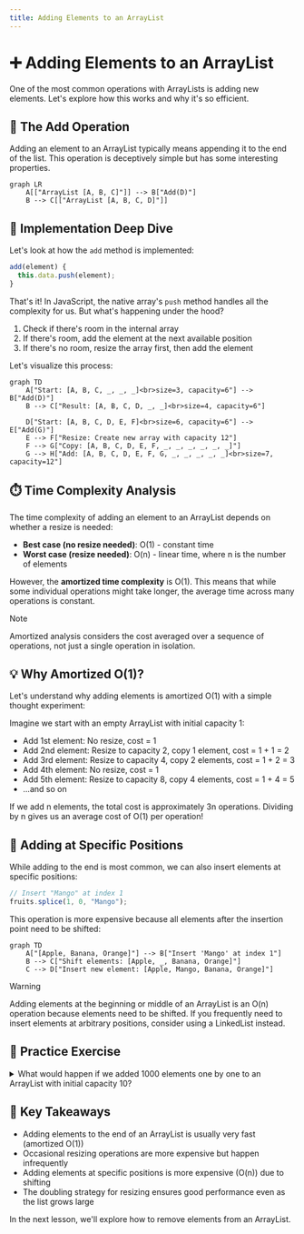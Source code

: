 ```yaml
---
title: Adding Elements to an ArrayList
---
```


# ➕ Adding Elements to an ArrayList

One of the most common operations with ArrayLists is adding new elements. Let's explore how this works and why it's so efficient.

## 🎯 The Add Operation

Adding an element to an ArrayList typically means appending it to the end of the list. This operation is deceptively simple but has some interesting properties.

```mermaid
graph LR
    A[["ArrayList [A, B, C]"]] --> B["Add(D)"]
    B --> C[["ArrayList [A, B, C, D]"]]
```

## 🧮 Implementation Deep Dive

Let's look at how the `add` method is implemented:

```javascript
add(element) {
  this.data.push(element);
}
```

That's it! In JavaScript, the native array's `push` method handles all the complexity for us. But what's happening under the hood?

1. Check if there's room in the internal array
2. If there's room, add the element at the next available position
3. If there's no room, resize the array first, then add the element

Let's visualize this process:

```mermaid
graph TD
    A["Start: [A, B, C, _, _, _]<br>size=3, capacity=6"] --> B["Add(D)"]
    B --> C["Result: [A, B, C, D, _, _]<br>size=4, capacity=6"]
    
    D["Start: [A, B, C, D, E, F]<br>size=6, capacity=6"] --> E["Add(G)"]
    E --> F["Resize: Create new array with capacity 12"]
    F --> G["Copy: [A, B, C, D, E, F, _, _, _, _, _, _]"]
    G --> H["Add: [A, B, C, D, E, F, G, _, _, _, _, _]<br>size=7, capacity=12"]
```

## ⏱️ Time Complexity Analysis

The time complexity of adding an element to an ArrayList depends on whether a resize is needed:

- **Best case (no resize needed)**: O(1) - constant time
- **Worst case (resize needed)**: O(n) - linear time, where n is the number of elements

However, the **amortized time complexity** is O(1). This means that while some individual operations might take longer, the average time across many operations is constant.

> [!NOTE]
> Amortized analysis considers the cost averaged over a sequence of operations, not just a single operation in isolation.

## 💡 Why Amortized O(1)?

Let's understand why adding elements is amortized O(1) with a simple thought experiment:

Imagine we start with an empty ArrayList with initial capacity 1:
- Add 1st element: No resize, cost = 1
- Add 2nd element: Resize to capacity 2, copy 1 element, cost = 1 + 1 = 2
- Add 3rd element: Resize to capacity 4, copy 2 elements, cost = 1 + 2 = 3
- Add 4th element: No resize, cost = 1
- Add 5th element: Resize to capacity 8, copy 4 elements, cost = 1 + 4 = 5
- ...and so on

If we add n elements, the total cost is approximately 3n operations. Dividing by n gives us an average cost of O(1) per operation!

## 🚀 Adding at Specific Positions

While adding to the end is most common, we can also insert elements at specific positions:

```javascript
// Insert "Mango" at index 1
fruits.splice(1, 0, "Mango");
```

This operation is more expensive because all elements after the insertion point need to be shifted:

```mermaid
graph TD
    A["[Apple, Banana, Orange]"] --> B["Insert 'Mango' at index 1"]
    B --> C["Shift elements: [Apple, _, Banana, Orange]"]
    C --> D["Insert new element: [Apple, Mango, Banana, Orange]"]
```

> [!WARNING]
> Adding elements at the beginning or middle of an ArrayList is an O(n) operation because elements need to be shifted. If you frequently need to insert elements at arbitrary positions, consider using a LinkedList instead.

## 🧠 Practice Exercise

<details>
<summary>What would happen if we added 1000 elements one by one to an ArrayList with initial capacity 10?</summary>

The ArrayList would resize several times:
1. First resize at 10 elements (new capacity: 20)
2. Second resize at 20 elements (new capacity: 40)
3. Third resize at 40 elements (new capacity: 80)
4. Fourth resize at 80 elements (new capacity: 160)
5. Fifth resize at 160 elements (new capacity: 320)
6. Sixth resize at 320 elements (new capacity: 640)
7. Seventh resize at 640 elements (new capacity: 1280)

After adding all 1000 elements, the ArrayList would have a capacity of 1280 and a size of 1000. Despite needing 7 resize operations, the amortized cost per element is still O(1).
</details>

## 🎯 Key Takeaways

- Adding elements to the end of an ArrayList is usually very fast (amortized O(1))
- Occasional resizing operations are more expensive but happen infrequently
- Adding elements at specific positions is more expensive (O(n)) due to shifting
- The doubling strategy for resizing ensures good performance even as the list grows large

In the next lesson, we'll explore how to remove elements from an ArrayList. 